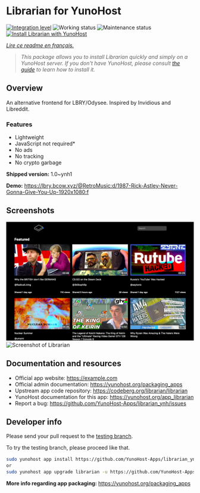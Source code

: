 <!--
N.B.: This README was automatically generated by https://github.com/YunoHost/apps/tree/master/tools/README-generator
It shall NOT be edited by hand.
-->

# Librarian for YunoHost

[![Integration level](https://dash.yunohost.org/integration/librarian.svg)](https://dash.yunohost.org/appci/app/librarian) ![Working status](https://ci-apps.yunohost.org/ci/badges/librarian.status.svg) ![Maintenance status](https://ci-apps.yunohost.org/ci/badges/librarian.maintain.svg)  
[![Install Librarian with YunoHost](https://install-app.yunohost.org/install-with-yunohost.svg)](https://install-app.yunohost.org/?app=librarian)

*[Lire ce readme en français.](./README_fr.md)*

> *This package allows you to install Librarian quickly and simply on a YunoHost server.
If you don't have YunoHost, please consult [the guide](https://yunohost.org/#/install) to learn how to install it.*

## Overview

An alternative frontend for LBRY/Odysee. Inspired by Invidious and Libreddit.

### Features

- Lightweight
- JavaScript not required*
- No ads
- No tracking
- No crypto garbage


**Shipped version:** 1.0~ynh1

**Demo:** https://lbry.bcow.xyz/@RetroMusic:d/1987-Rick-Astley-Never-Gonna-Give-You-Up-1920x1080:f

## Screenshots

![Screenshot of Librarian](./doc/screenshots/screeshot.png)
![Screenshot of Librarian](./doc/screenshots/.DS_Store)

## Documentation and resources

* Official app website: <https://example.com>
* Official admin documentation: <https://yunohost.org/packaging_apps>
* Upstream app code repository: <https://codeberg.org/librarian/librarian>
* YunoHost documentation for this app: <https://yunohost.org/app_librarian>
* Report a bug: <https://github.com/YunoHost-Apps/librarian_ynh/issues>

## Developer info

Please send your pull request to the [testing branch](https://github.com/YunoHost-Apps/librarian_ynh/tree/testing).

To try the testing branch, please proceed like that.

``` bash
sudo yunohost app install https://github.com/YunoHost-Apps/librarian_ynh/tree/testing --debug
or
sudo yunohost app upgrade librarian -u https://github.com/YunoHost-Apps/librarian_ynh/tree/testing --debug
```

**More info regarding app packaging:** <https://yunohost.org/packaging_apps>
